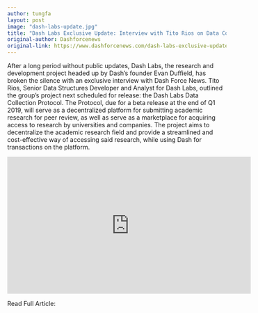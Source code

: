 ```yaml
---
author: tungfa
layout: post
image: "dash-labs-update.jpg"
title: "Dash Labs Exclusive Update: Interview with Tito Rios on Data Collection Protocol"
original-author: Dashforcenews
original-link: https://www.dashforcenews.com/dash-labs-exclusive-update-interview-with-tito-rios-on-data-collection-protocol/
---
```


After a long period without public updates, Dash Labs, the research and development project headed up by Dash’s founder Evan Duffield, has broken the silence with an exclusive interview with Dash Force News. Tito Rios, Senior Data Structures Developer and Analyst for Dash Labs, outlined the group’s project next scheduled for release: the Dash Labs Data Collection Protocol. The Protocol, due for a beta release at the end of Q1 2019, will serve as a decentralized platform for submitting academic research for peer review, as well as serve as a marketplace for acquiring access to research by universities and companies. The project aims to decentralize the academic research field and provide a streamlined and cost-effective way of accessing said research, while using Dash for transactions on the platform.

<iframe width="560" height="315" src="https://www.youtube.com/embed/HlEwyMjcY_U" frameborder="0" allow="autoplay; encrypted-media" allowfullscreen></iframe>

Read Full Article:
